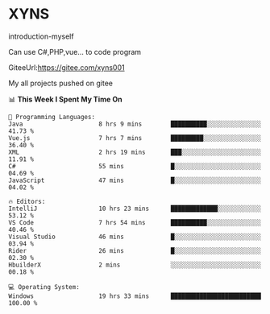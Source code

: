 # XYNS
introduction-myself

Can use C#,PHP,vue... to code program

GiteeUrl:https://gitee.com/xyns001

My all projects pushed on gitee

<!--START_SECTION:waka-->
📊 **This Week I Spent My Time On** 

```text
💬 Programming Languages: 
Java                     8 hrs 9 mins        ██████████░░░░░░░░░░░░░░░   41.73 % 
Vue.js                   7 hrs 7 mins        █████████░░░░░░░░░░░░░░░░   36.40 % 
XML                      2 hrs 19 mins       ███░░░░░░░░░░░░░░░░░░░░░░   11.91 % 
C#                       55 mins             █░░░░░░░░░░░░░░░░░░░░░░░░   04.69 % 
JavaScript               47 mins             █░░░░░░░░░░░░░░░░░░░░░░░░   04.02 % 

🔥 Editors: 
IntelliJ                 10 hrs 23 mins      █████████████░░░░░░░░░░░░   53.12 % 
VS Code                  7 hrs 54 mins       ██████████░░░░░░░░░░░░░░░   40.46 % 
Visual Studio            46 mins             █░░░░░░░░░░░░░░░░░░░░░░░░   03.94 % 
Rider                    26 mins             █░░░░░░░░░░░░░░░░░░░░░░░░   02.30 % 
HbuilderX                2 mins              ░░░░░░░░░░░░░░░░░░░░░░░░░   00.18 % 

💻 Operating System: 
Windows                  19 hrs 33 mins      █████████████████████████   100.00 % 
```


<!--END_SECTION:waka-->
